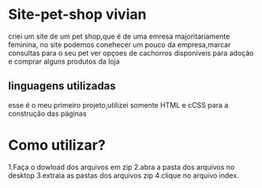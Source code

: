 # Site-pet-shop vivian
criei um site de um pet shop,que é de uma emresa majoritariamente feminina, no site podemos conehecer um pouco da empresa,marcar consultas para o seu pet
ver opçoes de cachorros disponiveis para adoção e comprar alguns produtos da loja

## linguagens utilizadas
esse é o meu primeiro projeto,utilizei somente HTML e cCSS para a construção das páginas

# Como utilizar?
1.Faça o dowload dos arquivos em zip
2.abra a pasta dos arquivos no desktop
3.extraia as pastas dos arquivos zip
4.clique no arquivo index.
